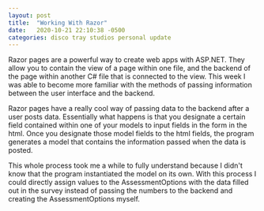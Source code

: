 ```yaml
---
layout: post
title:  "Working With Razor"
date:   2020-10-21 22:10:38 -0500
categories: disco tray studios personal update
---
```


Razor pages are a powerful way to create web apps with ASP.NET. They allow you to contain the view of a page within one file, and the backend of the page within another C# file that is connected to the view. This week I was able to become more familiar with the methods of passing information between the
user interface and the backend.

Razor pages have a really cool way of passing data to the backend after a user posts data. Essentially what happens is that you designate a certain field contained within one of your models to input fields in the form in the html. Once you designate those model fields to the html fields, the program generates a model that contains the information passed when the data is posted.

This whole process took me a while to fully understand because I didn't know that the program instantiated the model on its own. With this process I could directly assign values to the AssessmentOptions with the data filled out in the survey instead of passing the numbers to the backend and creating the AssessmentOptions myself. 
